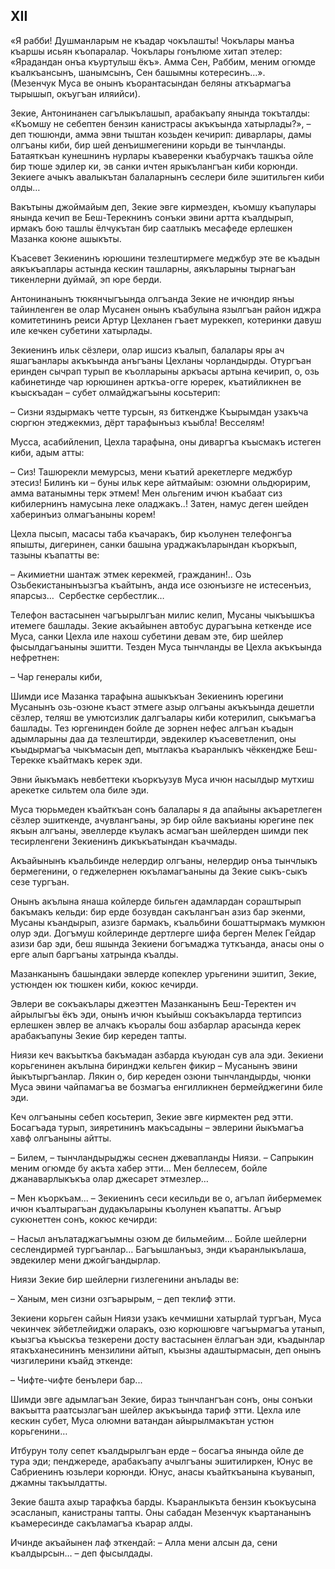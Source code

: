 ## XII

«Я рабби!
Душманларым не къадар чокълашты!
Чокълары манъа къаршы исьян къопаралар.
Чокълары гонълюме хитап этелер:
«Ярадандан онъа къуртулыш ёкъ».
Амма Сен, Раббим, меним огюмде къалкъансынъ, шанымсынъ, Сен башымны котересинъ…».  
(Мезенчук Муса ве онынъ къорантасындан беляны аткъармагъа тырышып, окъугъан иляийси).

Зекие, Антонинанен сагълыкълашып, арабакъапу янында токъталды: «Къомшу не себептен бензин канистрасы акъкъында хатырлады?», – деп тюшюнди, амма эвни тыштан козьден кечирип: диварлары, дамы олгъаны киби, бир шей денъишмегенини корьди ве тынчланды.
Батаяткъан кунешнинъ нурлары къаверенки къабурчакъ ташкъа ойле бир тюше эдилер ки, эв санки ичтен ярыкълангъан киби корюнди.
Зекиеге ачыкъ авалыкътан балаларнынъ сеслери биле эшитильген киби олды…

Вакътыны джоймайым деп, Зекие эвге кирмезден, къомшу къапулары янында кечип ве Беш-Терекнинъ сонъки эвини артта къалдырып, ирмакъ бою ташлы ёлчукътан бир саатлыкъ месафеде ерлешкен Мазанка коюне ашыкъты.

Къасевет Зекиенинъ юрюшини тезлештирмеге меджбур эте ве къадын аякъкъаплары астында кескин ташларны, аякъларыны тырнагъан тикенлерни дуймай, эп юре берди.

Антонинанынъ тюкянчыгъында олгъанда Зекие не ичюндир янъы тайинленген ве олар Мусанен онынъ къабулына язылгъан район иджра комитетининъ реиси Артур Цехланен гъает муреккеп, котеринки давуш иле кечкен субетини хатырлады.

Зекиенинъ ильк сёзлери, олар ишсиз къалып, балалары яры ач яшагъанлары акъкъында анъгъаны Цехланы чорландырды.
Отургъан еринден сычрап турып ве къолларыны аркъасы артына кечирип, о, озь кабинетинде чар юрюшинен арткъа-огге юререк, къатийликнен ве къыскъадан – субет олмайджагъыны косьтерип:

– Сизни яздырмакъ четте турсын, яз биткендже Къырымдан узакъча сюргюн этеджекмиз, дёрт тарафынъыз къыбла!
Весселям!

Мусса, асабийленип, Цехла тарафына, оны диваргъа къысмакъ истеген киби, адым атты:

– Сиз!
Ташюрекли мемурсыз, мени къатий арекетлерге меджбур этесиз!
Билинъ ки – буны ильк кере айтмайым: озюмни ольдюририм, амма ватанымны терк этмем!
Мен ольгеним ичюн къабаат сиз кибилернинъ намусына леке оладжакъ..!
Затен, намус деген шейден хаберинъиз олмагъаныны корем!

Цехла пысып, масасы таба къачаракъ, бир къолунен телефонгъа япышты, дигеринен, санки башына ураджакъларындан къоркъып, тазыны къапатты ве:

– Акимиетни шантаж этмек керекмей, гражданин!..
Озь Озьбекистанынъызгъа къайтынъ, анда исе озюнъизге не истесенъиз, япарсыз…
 Сербестке сербестлик…

Телефон вастасынен чагъырылгъан милис келип, Мусаны чыкъышкъа итемеге башлады. 
Зекие акъайынен автобус дурагъына кеткенде исе Муса, санки Цехла иле нахош субетини девам эте, бир шейлер фысылдагъаныны эшитти.
Тезден Муса тынчланды ве Цехла акъкъында нефретнен:

– Чар генералы киби,

Шимди исе Мазанка тарафына ашыкъкъан Зекиенинъ юрегини Мусанынъ озь-озюне къаст этмеге азыр олгъаны акъкъында дешетли сёзлер, теляш ве умютсизлик далгъалары киби котерилип, сыкъмагъа башлады.
Тез юргенинден бойле де зорнен нефес алгъан къадын адымларыны даа да тезлештирди, эвдекилер къасеветленип, оны къыдырмагъа чыкъмасын деп, мытлакъа къаранлыкъ чёккендже Беш-Терекке къайтмакъ керек эди.

Эвни йыкъмакъ невбеттеки къоркъузув Муса ичюн насылдыр мутхиш арекетке сильтем ола биле эди.

Муса тюрьмеден къайткъан сонъ балалары я да апайыны акъаретлеген сёзлер эшиткенде, ачувлангъаны, эр бир ойле вакъианы юрегине пек якъын алгъаны, эвеллерде къулакъ асмагъан шейлерден шимди пек тесирленгени  Зекиенинъ дикъкъатындан къачмады.

Акъайынынъ къальбинде нелердир олгъаны, нелердир онъа тынчлыкъ бермегенини, о геджелернен юкъламагъаныны да Зекие сыкъ-сыкъ сезе тургъан.

Онынъ акълына янаша койлерде бильген адамлардан сораштырып бакъмакъ кельди: бир ерде бозувдан сакълангъан азиз бар экенми, Мусаны къандырып, азизге бармакъ, къальбини бошаттырмакъ мумкюн олур эди.
Догъмуш койлеринде дертлерге шифа берген Мелек Гейдар азизи бар эди, беш яшында Зекиени богъмаджа туткъанда, анасы оны о ерге алып баргъаны хатрында къалды.

Мазанканынъ башындаки эвлерде копеклер урьгенини эшитип, Зекие, устюнден юк тюшкен киби, кокюс кечирди.

Эвлери ве сокъакълары джеэттен Мазанканынъ Беш-Теректен ич айрылыгъы ёкъ эди, онынъ ичюн къыйыш сокъакъларда тертипсиз ерлешкен эвлер ве алчакъ къоралы бош азбарлар арасында керек арабакъапуны Зекие бир кереден тапты.

Ниязи кеч вакъыткъа бакъмадан азбарда къуюдан сув ала эди.
Зекиени корьгенинен акълына биринджи кельген фикир – Мусанынъ эвини йыкътыргъанлар.
Лякин о, бир кереден озюни тынчландырды, чюнки Муса эвини чайпамагъа ве бозмагъа енгилликнен бермейджегини биле эди.

Кеч олгъаныны себеп косьтерип, Зекие эвге кирмектен ред этти.
Босагъада турып, зияретининъ макъсадыны – эвлерини йыкъмагъа хавф олгъаныны айтты.

– Билем, – тынчландырыджы сеснен джевапланды Ниязи.
– Сапрыкин меним огюмде бу акъта хабер этти…
Мен беллесем, бойле джанаварлыкъкъа олар джесарет этмезлер…

– Мен къоркъам... – Зекиенинъ сеси кесильди ве о, агълап йибермемек ичюн къалтырагъан дудакъларыны къолунен къапатты.
Агъыр сукюнеттен сонъ, кокюс кечирди:

– Насыл анълатаджагъымны озюм де бильмейим…
Бойле шейлерни сеслендирмей тургъанлар…
Багъышланъыз, энди къаранлыкълаша, эвдекилер мени джойгъандырлар.  

Ниязи Зекие бир шейлерни гизлегенини анълады ве:

– Ханым, мен сизни озгъарырым, – деп теклиф этти.

Зекиени корьген сайын Ниязи узакъ кечмишни хатырлай тургъан, Муса чекинчек эйбетлейиджи оларакъ, озю корюшювге чагъырмагъа утанып, къызгъа къыскъа тезкерени досту вастасынен ёллагъан эди, къадынлар ятакъханесининъ мензилини айтып, къызны адаштырмасын, деп онынъ чизгилерини къайд эткенде:

– Чифте-чифте бенълери бар...

Шимди эвге адымлагъан Зекие, бираз тынчлангъан сонъ, оны сонъки вакъытта раатсызлагъан шейлер акъкъында тариф этти.
Цехла иле кескин субет, Муса олюмни ватандан айырылмакътан устюн корьгенини…

Итбурун толу сепет къалдырылгъан ерде – босагъа янында ойле де тура эди; пенджереде, арабакъапу ачылгъаны эшитилиркен, Юнус ве Сабриенинъ юзьлери корюнди.
Юнус, анасы къайткъанына къуванып, джамны такъылдатты.

Зекие башта ахыр тарафкъа барды.
Къаранлыкъта бензин къокъусына эсасланып, канистраны тапты.
Оны сабадан Мезенчук къартананынъ къамересинде сакъламагъа къарар алды.

Ичинде акъайынен лаф эткендай: – Алла мени алсын да, сени къалдырсын… – деп фысылдады.
